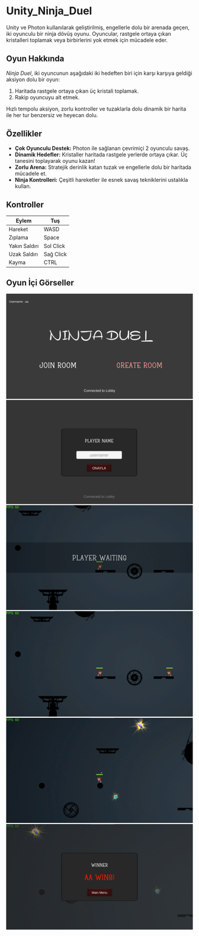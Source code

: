 # Unity_Ninja_Duel

Unity ve Photon kullanılarak geliştirilmiş, engellerle dolu bir arenada geçen, iki oyunculu bir ninja dövüş oyunu. Oyuncular, rastgele ortaya çıkan kristalleri toplamak veya birbirlerini yok etmek için mücadele eder.

## Oyun Hakkında

*Ninja Duel*, iki oyuncunun aşağıdaki iki hedeften biri için karşı karşıya geldiği aksiyon dolu bir oyun:
1. Haritada rastgele ortaya çıkan üç kristali toplamak.
2. Rakip oyuncuyu alt etmek.

Hızlı tempolu aksiyon, zorlu kontroller ve tuzaklarla dolu dinamik bir harita ile her tur benzersiz ve heyecan dolu.

## Özellikler

- **Çok Oyunculu Destek:** Photon ile sağlanan çevrimiçi 2 oyunculu savaş.
- **Dinamik Hedefler:** Kristaller haritada rastgele yerlerde ortaya çıkar. Üç tanesini toplayarak oyunu kazan!
- **Zorlu Arena:** Stratejik derinlik katan tuzak ve engellerle dolu bir haritada mücadele et.
- **Ninja Kontrolleri:** Çeşitli hareketler ile esnek savaş tekniklerini ustalıkla kullan.

## Kontroller

| Eylem                | Tuş                |
|----------------------|--------------------|
| Hareket              | WASD               |
| Zıplama              | Space              |
| Yakın Saldırı        | Sol Click          |
| Uzak Saldırı         | Sağ Click          |
| Kayma                | CTRL               |

## Oyun İçi Görseller

![Oyun Görüntüsü](images/img1.png)
![Oyun Görüntüsü](images/img2.png)
![Oyun Görüntüsü](images/img3.png)
![Oyun Görüntüsü](images/img4.png)
![Oyun Görüntüsü](images/img5.png)
![Oyun Görüntüsü](images/img6.png)
